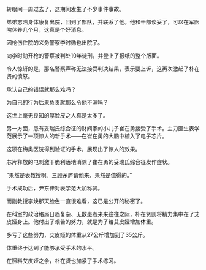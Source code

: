 转眼间一周过去了，这期间发生了不少事件事故。

弟弟志浩身体康复出院，回到了部队，并联系了他。他和干部谈妥了，可以在军医院休养几个月，这真是个好消息。

因枪伤住院的义务警察李时勋也出院了。

向李时勋开枪的警察被判处10年徒刑，并登上了报纸的整个版面。

令人惊讶的是，那名警察声称无法接受判决结果，表示要上诉，这再次激起了朴在贤的愤怒。

承认自己的错误就那么难吗？

为自己的行为后果负责就那么令他不满吗？

这世上毫无良知的厚脸皮之人真是太多了。

另一方面，患有妥瑞氏综合征的财阀家的小儿子崔在勇接受了手术。主刀医生表学范展示了一项惊人的新手术——在崔在勇的大脑中植入了电子芯片。

这项在梅奥医院得到验证的手术，展现出了惊人的效果。

芯片释放的电刺激干脆利落地消除了崔在勇的妥瑞氏综合征发作症状。

“果然是表教授啊。三顾茅庐请他来，果然是值得的。”

手术成功后，尹东律对表学范大加称赞。

而副教授李焕那天脸色一直很难看，这已是公开的秘密了。

在科室的政治格局日趋复杂、无数患者来来往往之际，朴在贤则将精力集中在了艾皮娅身上。他付出了艰苦的努力，就是为了给艾皮娅增加体重。

多亏了这些努力，艾皮娅的体重从27公斤增加到了35公斤。

体重终于达到了能够承受手术的水平。

在照料艾皮娅之余，朴在贤也加紧了手术练习。